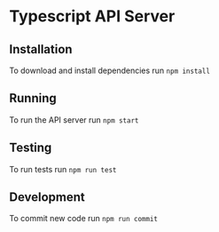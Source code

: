 
# Typescript API Server

## Installation

To download and install dependencies run `npm install` 

## Running

To run the API server run `npm start`

## Testing

To run tests run `npm run test`

## Development

To commit new code run `npm run commit`

